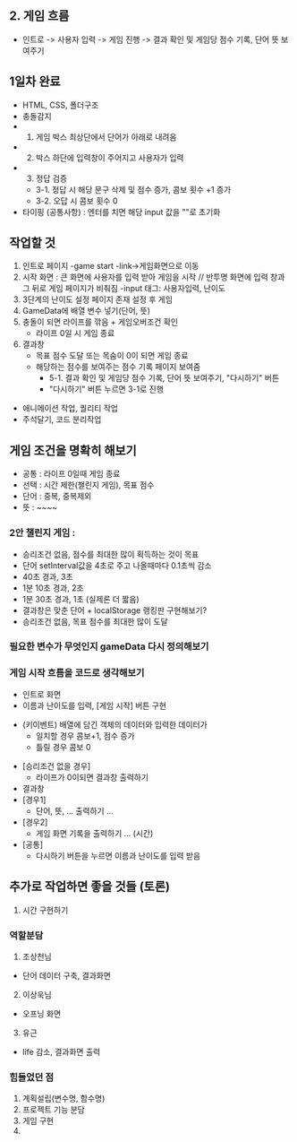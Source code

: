 ## 2. 게임 흐름 
- 인트로 -> 사용자 입력 -> 게임 진행 ->  결과 확인 및 게임당 점수 기록, 단어 뜻 보여주기 

## 1일차 완료
- HTML, CSS, 폴더구조
- 충돌감지
- 1. 게임 박스 최상단에서 단어가 아래로 내려옴
- 2. 박스 하단에 입력창이 주어지고 사용자가 입력
- 3. 정답 검증
    - 3-1. 정답 시 해당 문구 삭제 및 점수 증가, 콤보 횟수 +1 증가
    - 3-2. 오답 시 콤보 횟수 0
- 타이핑 (공통사항) : 엔터를 치면 해당 input 값을 ""로 초기화


## 작업할 것
1. 인트로 페이지
   -game start 
   -link->게임화면으로 이동
2. 시작 화면 : 큰 화면에 사용자를 입력 받아 게임을 시작 // 반투명 화면에 입력 창과 그 뒤로 게임 페이지가 비춰짐
   -input 태그: 사용자입력, 난이도
3. 3단계의 난이도 설정 페이지 존재 설정 후 게임 
4. GameData에 배열 변수 넣기(단어, 뜻)
5. 충돌이 되면 라이프를 깎음 + 게임오버조건 확인
   - 라이프 0일 시 게임 종료
6. 결과창
   - 목표 점수 도달 또는 목숨이 0이 되면 게임 종료
   - 해당하는 점수를 보여주는 점수 기록 페이지 보여줌
     - 5-1. 결과 확인 및 게임당 점수 기록, 단어 뜻 보여주기, "다시하기" 버튼
     - "다시하기" 버튼 누르면 3-1로 진행

- 애니메이션 작업, 퀄리티 작업
- 주석달기, 코드 분리작업


## 게임 조건을 명확히 해보기
- 공통 : 라이프 0일때 게임 종료
- 선택 : 시간 제한(챌린지 게임), 목표 점수
- 단어 : 중복, 중복제외
- 뜻 :  ~~~~

<!-- ### 1안 목표 점수 게임 
- 설정한 점수를 도달하는 것이 목표
- : setInterval값 고정? 난이도별?
- 난이도1 150점 setInterval 2000
- 난이도2 150점 setInterval 1500
- 난이도3 150점 setInterval 1000
- 승리 조건 : 100점
- 결과창 : 신조어, 뜻을 출력한다
-  -->

### 2안 챌린지 게임 : 
- 승리조건 없음, 점수를 최대한 많이 획득하는 것이 목표
- 단어 setInterval값을 4초로 주고 나올때마다 0.1초씩 감소
- 40초 경과, 3초
- 1분 10초 경과, 2초
- 1분 30초 경과, 1초  (실제론 더 짧음)
- 결과창은 맞춘 단어 + localStorage 랭킹판 구현해보기?
- 승리조건 없음, 목표 점수를 최대한 많이 도달

### 필요한 변수가 무엇인지 gameData 다시 정의해보기

### 게임 시작 흐름을 코드로 생각해보기

- 인트로 화면 
- 이름과 난이도를 입력, [게임 시작] 버튼 구현
<!-- - 난이도에 따른 setInterval값 조정 -->
- (키이벤트) 배열에 담긴 객체의 데이터와 입력한 데이터가
  - 일치할 경우 콤보+1, 점수 증가
  - 틀릴 경우 콤보 0
<!-- - [승리조건 있을 경우]
   - 목표점수에 도달하면 성공 결과창 출력하기
   - 라이프가 0이 되면 실패 결과창 출력하기 -->
- [승리조건 없을 경우]
   - 라이프가 0이되면 결과창 출력하기
- 결과창
- [경우1]
   - 단어, 뜻, ... 출력하기 ...
- [경우2]
   - 게임 화면 기록을 출력하기 ... (시간)
- [공통]
  - 다시하기 버튼을 누르면 이름과 난이도를 입력 받음
 
## 추가로 작업하면 좋을 것들 (토론)
1. 시간 구현하기

### 역할분담
1. 조상천님
- 단어 데이터 구축, 결과화면
2. 이상욱님
- 오프닝 화면 
3. 유근
- life 감소, 결과화면 출력

### 힘들었던 점
1. 계획설립(변수명, 함수명)
2. 프로젝트 기능 분담
3. 게임 구현
4. 